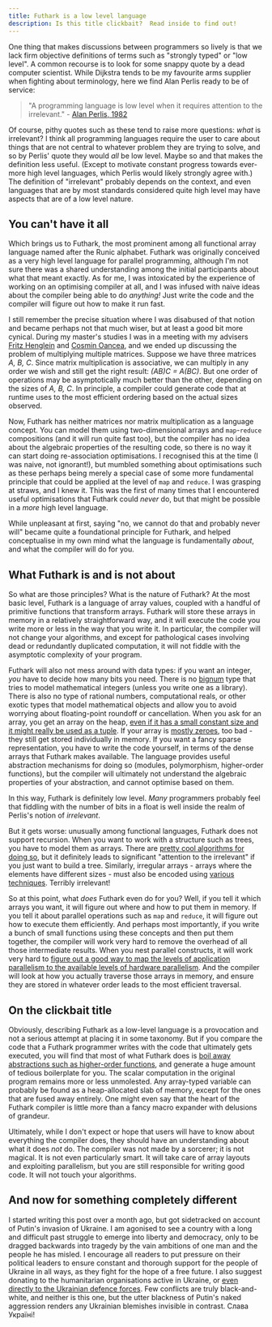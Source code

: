```yaml
---
title: Futhark is a low level language
description: Is this title clickbait?  Read inside to find out!
---
```


One thing that makes discussions between programmers so lively is that
we lack firm objective definitions of terms such as "strongly typed"
or "low level".  A common recourse is to look for some snappy quote by
a dead computer scientist.  While Dijkstra tends to be my favourite
arms supplier when fighting about terminology, here we find Alan
Perlis ready to be of service:

> "A programming language is low level when it requires attention to
> the irrelevant." - [Alan Perlis, 1982](http://www.cs.yale.edu/homes/perlis-alan/quotes.html)

Of course, pithy quotes such as these tend to raise more questions:
*what* is irrelevant?  I think all programming languages require the
user to care about things that are not central to whatever problem
they are trying to solve, and so by Perlis' quote they would *all* be
low level.  Maybe so and that makes the definition less useful.
(Except to motivate constant progress towards ever-more high level
languages, which Perlis would likely strongly agree with.)  The
definition of "irrelevant" probably depends on the context, and even
languages that are by most standards considered quite high level may
have aspects that are of a low level nature.

## You can't have it all

Which brings us to Futhark, the most prominent among all functional
array language named after the Runic alphabet.  Futhark was originally
conceived as a very high level language for parallel programming,
although I'm not sure there was a shared understanding among the
initial participants about what that meant exactly.  As for me, I was
intoxicated by the experience of working on an optimising compiler at
all, and I was infused with naive ideas about the compiler being able
to do *anything!*  Just write the code and the compiler will figure
out how to make it run fast.

I still remember the precise situation where I was disabused of that
notion and became perhaps not that much wiser, but at least a good bit
more cynical.  During my master's studies I was in a meeting with my
advisers [Fritz Henglein](http://hjemmesider.diku.dk/~henglein/) and
[Cosmin Oancea](http://hjemmesider.diku.dk/~zgh600/), and we ended up
discussing the problem of multiplying multiple matrices.  Suppose we
have three matrices *A, B, C*.  Since matrix multiplication is
associative, we can multiply in any order we wish and still get the
right result: *(AB)C = A(BC)*.  But one order of operations may be
asymptotically much better than the other, depending on the sizes of
*A, B, C*.  In principle, a compiler could generate code that at
runtime uses to the most efficient ordering based on the actual sizes
observed.

Now, Futhark has neither matrices nor matrix multiplication as a
language concept.  You can model them using two-dimensional arrays and
`map`-`reduce` compositions (and it will run quite fast too), but the
compiler has no idea about the algebraic properties of the resulting
code, so there is no way it can start doing re-association
optimisations.  I recognised this at the time (I was naive, not
ignorant!), but mumbled something about optimisations such as these
perhaps being merely a special case of some more fundamental principle
that could be applied at the level of `map` and `reduce`.  I was
grasping at straws, and I knew it.  This was the first of many times
that I encountered useful optimisations that Futhark could *never* do,
but that might be possible in a *more* high level language.

While unpleasant at first, saying "no, we cannot do that and probably
never will" became quite a foundational principle for Futhark, and
helped conceptualise in my own mind what the language is fundamentally
*about*, and what the compiler will do for you.

## What Futhark is and is not about

So what are those principles?  What is the nature of Futhark?  At the
most basic level, Futhark is a language of array values, coupled with
a handful of primitive functions that transform arrays.  Futhark will
store these arrays in memory in a relatively straightforward way, and
it will execute the code you write more or less in the way that you
write it.  In particular, the compiler will not change your
algorithms, and except for pathological cases involving dead or
redundantly duplicated computation, it will not fiddle with the
asymptotic complexity of your program.

Futhark will also not mess around with data types: if you want an
integer, *you* have to decide how many bits you need.  There is no
[bignum](https://en.wikipedia.org/wiki/Arbitrary-precision_arithmetic)
type that tries to model mathematical integers (unless you write one
as a library).  There is also no type of rational numbers,
computational reals, or other exotic types that model mathematical
objects and allow you to avoid worrying about floating-point roundoff
or cancellation.  When you ask for an array, you get an array on the
heap, [even if it has a small constant size and it might really be
used as a tuple](2019-01-13-giving-programmers-what-they-want.html).
If your array is [mostly
zeroes](https://en.wikipedia.org/wiki/Sparse_matrix), too bad - they
still get stored individually in memory.  If you want a fancy sparse
representation, you have to write the code yourself, in terms of the
dense arrays that Futhark makes available.  The language provides
useful abstraction mechanisms for doing so (modules, polymorphism,
higher-order functions), but the compiler will ultimately not
understand the algebraic properties of your abstraction, and cannot
optimise based on them.

In this way, Futhark is definitely low level.  *Many* programmers
probably feel that fiddling with the number of bits in a float is well
inside the realm of Perlis's notion of *irrelevant*.

But it gets worse: unusually among functional languages, Futhark does
not support recursion.  When you want to work with a structure such as
trees, you have to model them as arrays.  There are [pretty cool
algorithms for doing
so](https://research.nvidia.com/sites/default/files/publications/karras2012hpg_paper.pdf),
but it definitely leads to significant "attention to the irrelevant"
if you just want to build a tree.  Similarly, irregular arrays -
arrays where the elements have different sizes - must also be encoded
using [various
techniques](https://futhark-book.readthedocs.io/en/latest/irregular-flattening.html).
Terribly irrelevant!

So at this point, what *does* Futhark even do for you?  Well, if you
tell it which arrays you want, it will figure out where and how to put
them in memory.  If you tell it about parallel operations such as
`map` and `reduce`, it will figure out how to execute them
efficiently.  And perhaps most importantly, if you write a bunch of
small functions using these concepts and then put them together, the
compiler will work very hard to remove the overhead of all those
intermediate results.  When you nest parallel constructs, it will work
very hard to [figure out a good way to map the levels of application
parallelism to the available levels of hardware
parallelism](2019-02-18-futhark-at-ppopp.html).  And the compiler will
look at how you actually traverse those arrays in memory, and ensure
they are stored in whatever order leads to the most efficient
traversal.

## On the clickbait title

Obviously, describing Futhark as a low-level language is a provocation
and not a serious attempt at placing it in some taxonomy.  But if you
compare the code that a Futhark programmer writes with the code that
ultimately gets executed, you will find that most of what Futhark does
is [boil away abstractions such as higher-order
functions](2018-04-10-futhark-0.4.0-released.html#higher-order-functions),
and generate a huge amount of tedious boilerplate for you.  The scalar
computation in the original program remains more or less unmolested.
Any array-typed variable can probably be found as a heap-allocated
slab of memory, except for the ones that are fused away entirely.  One
might even say that the heart of the Futhark compiler is little more
than a fancy macro expander with delusions of grandeur.

Ultimately, while I don't expect or hope that users will have to know
about everything the compiler does, they should have an understanding
about what it does *not* do.  The compiler was not made by a sorcerer;
it is not magical.  It is not even particularly smart.  It will take
care of array layouts and exploiting parallelism, but you are still
responsible for writing good code.  It will not touch your algorithms.

## And now for something completely different

I started writing this post over a month ago, but got sidetracked on
account of Putin's invasion of Ukraine.  I am agonised to see a
country with a long and difficult past struggle to emerge into liberty
and democracy, only to be dragged backwards into tragedy by the vain
ambitions of one man and the people he has misled.  I encourage all
readers to put pressure on their political leaders to ensure constant
and thorough support for the people of Ukraine in all ways, as they
fight for the hope of a free future.  I also suggest donating to the
humanitarian organisations active in Ukraine, or [even directly to the
Ukrainian defence forces](https://war.ukraine.ua/donate/).  Few
conflicts are truly black-and-white, and neither is this one, but the
utter blackness of Putin's naked aggression renders any Ukrainian
blemishes invisible in contrast. Слава Україні!
